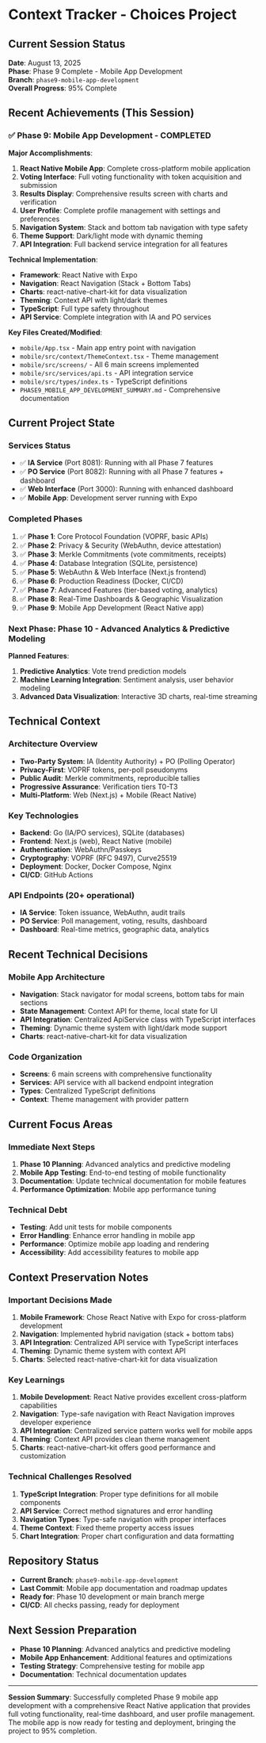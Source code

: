 # Context Tracker - Choices Project

## Current Session Status
**Date**: August 13, 2025  
**Phase**: Phase 9 Complete - Mobile App Development  
**Branch**: `phase9-mobile-app-development`  
**Overall Progress**: 95% Complete

## Recent Achievements (This Session)

### ✅ Phase 9: Mobile App Development - COMPLETED
**Major Accomplishments**:
1. **React Native Mobile App**: Complete cross-platform mobile application
2. **Voting Interface**: Full voting functionality with token acquisition and submission
3. **Results Display**: Comprehensive results screen with charts and verification
4. **User Profile**: Complete profile management with settings and preferences
5. **Navigation System**: Stack and bottom tab navigation with type safety
6. **Theme Support**: Dark/light mode with dynamic theming
7. **API Integration**: Full backend service integration for all features

**Technical Implementation**:
- **Framework**: React Native with Expo
- **Navigation**: React Navigation (Stack + Bottom Tabs)
- **Charts**: react-native-chart-kit for data visualization
- **Theming**: Context API with light/dark themes
- **TypeScript**: Full type safety throughout
- **API Service**: Complete integration with IA and PO services

**Key Files Created/Modified**:
- `mobile/App.tsx` - Main app entry point with navigation
- `mobile/src/context/ThemeContext.tsx` - Theme management
- `mobile/src/screens/` - All 6 main screens implemented
- `mobile/src/services/api.ts` - API integration service
- `mobile/src/types/index.ts` - TypeScript definitions
- `PHASE9_MOBILE_APP_DEVELOPMENT_SUMMARY.md` - Comprehensive documentation

## Current Project State

### Services Status
- ✅ **IA Service** (Port 8081): Running with all Phase 7 features
- ✅ **PO Service** (Port 8082): Running with all Phase 7 features + dashboard
- ✅ **Web Interface** (Port 3000): Running with enhanced dashboard
- ✅ **Mobile App**: Development server running with Expo

### Completed Phases
1. ✅ **Phase 1**: Core Protocol Foundation (VOPRF, basic APIs)
2. ✅ **Phase 2**: Privacy & Security (WebAuthn, device attestation)
3. ✅ **Phase 3**: Merkle Commitments (vote commitments, receipts)
4. ✅ **Phase 4**: Database Integration (SQLite, persistence)
5. ✅ **Phase 5**: WebAuthn & Web Interface (Next.js frontend)
6. ✅ **Phase 6**: Production Readiness (Docker, CI/CD)
7. ✅ **Phase 7**: Advanced Features (tier-based voting, analytics)
8. ✅ **Phase 8**: Real-Time Dashboards & Geographic Visualization
9. ✅ **Phase 9**: Mobile App Development (React Native app)

### Next Phase: Phase 10 - Advanced Analytics & Predictive Modeling
**Planned Features**:
1. **Predictive Analytics**: Vote trend prediction models
2. **Machine Learning Integration**: Sentiment analysis, user behavior modeling
3. **Advanced Data Visualization**: Interactive 3D charts, real-time streaming

## Technical Context

### Architecture Overview
- **Two-Party System**: IA (Identity Authority) + PO (Polling Operator)
- **Privacy-First**: VOPRF tokens, per-poll pseudonyms
- **Public Audit**: Merkle commitments, reproducible tallies
- **Progressive Assurance**: Verification tiers T0-T3
- **Multi-Platform**: Web (Next.js) + Mobile (React Native)

### Key Technologies
- **Backend**: Go (IA/PO services), SQLite (databases)
- **Frontend**: Next.js (web), React Native (mobile)
- **Authentication**: WebAuthn/Passkeys
- **Cryptography**: VOPRF (RFC 9497), Curve25519
- **Deployment**: Docker, Docker Compose, Nginx
- **CI/CD**: GitHub Actions

### API Endpoints (20+ operational)
- **IA Service**: Token issuance, WebAuthn, audit trails
- **PO Service**: Poll management, voting, results, dashboard
- **Dashboard**: Real-time metrics, geographic data, analytics

## Recent Technical Decisions

### Mobile App Architecture
- **Navigation**: Stack navigator for modal screens, bottom tabs for main sections
- **State Management**: Context API for theme, local state for UI
- **API Integration**: Centralized ApiService class with TypeScript interfaces
- **Theming**: Dynamic theme system with light/dark mode support
- **Charts**: react-native-chart-kit for data visualization

### Code Organization
- **Screens**: 6 main screens with comprehensive functionality
- **Services**: API service with all backend endpoint integration
- **Types**: Centralized TypeScript definitions
- **Context**: Theme management with provider pattern

## Current Focus Areas

### Immediate Next Steps
1. **Phase 10 Planning**: Advanced analytics and predictive modeling
2. **Mobile App Testing**: End-to-end testing of mobile functionality
3. **Documentation**: Update technical documentation for mobile features
4. **Performance Optimization**: Mobile app performance tuning

### Technical Debt
- **Testing**: Add unit tests for mobile components
- **Error Handling**: Enhance error handling in mobile app
- **Performance**: Optimize mobile app loading and rendering
- **Accessibility**: Add accessibility features to mobile app

## Context Preservation Notes

### Important Decisions Made
1. **Mobile Framework**: Chose React Native with Expo for cross-platform development
2. **Navigation**: Implemented hybrid navigation (stack + bottom tabs)
3. **API Integration**: Centralized API service with TypeScript interfaces
4. **Theming**: Dynamic theme system with context API
5. **Charts**: Selected react-native-chart-kit for data visualization

### Key Learnings
1. **Mobile Development**: React Native provides excellent cross-platform capabilities
2. **Navigation**: Type-safe navigation with React Navigation improves developer experience
3. **API Integration**: Centralized service pattern works well for mobile apps
4. **Theming**: Context API provides clean theme management
5. **Charts**: react-native-chart-kit offers good performance and customization

### Technical Challenges Resolved
1. **TypeScript Integration**: Proper type definitions for all mobile components
2. **API Service**: Correct method signatures and error handling
3. **Navigation Types**: Type-safe navigation with proper interfaces
4. **Theme Context**: Fixed theme property access issues
5. **Chart Integration**: Proper chart configuration and data formatting

## Repository Status
- **Current Branch**: `phase9-mobile-app-development`
- **Last Commit**: Mobile app documentation and roadmap updates
- **Ready for**: Phase 10 development or main branch merge
- **CI/CD**: All checks passing, ready for deployment

## Next Session Preparation
- **Phase 10 Planning**: Advanced analytics and predictive modeling
- **Mobile App Enhancement**: Additional features and optimizations
- **Testing Strategy**: Comprehensive testing for mobile app
- **Documentation**: Technical documentation updates

---

**Session Summary**: Successfully completed Phase 9 mobile app development with a comprehensive React Native application that provides full voting functionality, real-time dashboard, and user profile management. The mobile app is now ready for testing and deployment, bringing the project to 95% completion.
